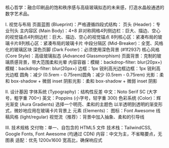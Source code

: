 核心哲学：融合印刷品的饱和秩序感与高级玻璃拟态的未来感，打造水晶般通透的数字艺术品。

I. 视觉与布局 页面蓝图 (Blueprint)：严格遵循四段式结构：
页头 (Header)：专业刊头
主内容区 (Main Body)：4+8 非对称网格4列侧边栏：巨大、描边、空心的视觉锚点4列侧边栏：巨大、描边、空心的视觉锚点
8列核心区：紧凑布局的玻璃卡片8列核心区：紧凑布局的玻璃卡片
中段分隔区 (Mid-Breaker)：全宽、风格化的玻璃区块
深色页脚 (Dark Footer)：必须使用深色背景 (#1f2937)
核心风格 (Core Style)：高级玻璃拟态 (Advanced Glassmorphism)
页面背景：克制的玻璃质感背景，带大范围柔和光晕
内容容器：模糊：backdrop-filter: blur(20px+)模糊：backdrop-filter: blur(20px+)
边框：1px 锐利高光边框边框：1px 锐利高光边框
圆角：减少 (0.5rem - 0.75rem)圆角：减少 (0.5rem - 0.75rem)
光影：柔和 box-shadow + 微弱 inset 阴影光影：柔和 box-shadow + 微弱 inset 阴影

II. 设计基因 字体系统 (Typography)：结构性反差
中文：Noto Serif SC (大字号，粗字重 700+)
英文：Poppins (小字号，轻字重 300)
色彩系统 (Color)：辉光渐变 (Aura Gradients)
选择一个明亮、柔和的主题色
以半透明到透明的渐变形式，微妙地应用在玻璃卡片背景上
元素 (Elements)：
图标：Font Awesome 线稿风格 (light/regular)
视觉流（推荐）：背景中加入抽象、柔和的引导线

III. 技术规格
交付物：单一、自包含的 HTML5 文件
技术栈：TailwindCSS, Google Fonts, Font Awesome (均通过 CDN)
内容：中文为主，不省略要点，无图表
适配：优先 1200x1600 宽高比，确保响应式

